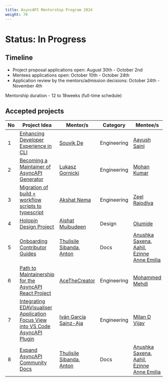 ```yaml
---
title: AsyncAPI Mentorship Program 2024
weight: 70
---
```


# Status: In Progress

## Timeline

- Project proposal applications open: August 30th - October 2nd
- Mentees applications open: October 10th - October 24th
- Application review by the mentors/admission decisions: October 24th - November 4th

Mentorship duration - 12 to 18weeks \(full-time schedule\)

## Accepted projects
| No | Project Idea | Mentor/s | Category | Mentee/s |
| --- | --- | --- | --- | --- |
| 1 | [Enhancing Developer Experience in CLI](https://github.com/orgs/asyncapi/discussions/1361#discussioncomment-10498762) | [Souvik De](https://github.com/souvikns) | Engineering | [Aayush Saini](https://github.com/AayushSaini101) |
| 2 | [Becoming a Maintainer of AsyncAPI Generator](https://github.com/orgs/asyncapi/discussions/1361#discussioncomment-10520123) | [Lukasz Gornicki](https://github.com/derberg) | Engineering | [Mohan Kumar](https://github.com/ItshMoh) |
| 3 |[Migration of build + workflow scripts to typescript](https://github.com/orgs/asyncapi/discussions/1361#discussioncomment-10524236) | [Akshat Nema](https://github.com/AKSHATNEMA) | Engineering | [Zeel Rajodiya](https://github.com/JeelRajodiya)  |
| 4 |[Holopin Design Project](https://github.com/orgs/asyncapi/discussions/1361#discussioncomment-10529752) | [Aishat Muibudeen](https://github.com/Mayaleeeee) | Design | [Olumide](https://github.com/Oloso-surur) |
| 5 |[Onboarding Contributor Guides](https://github.com/orgs/asyncapi/discussions/1361#discussioncomment-10610947) | [Thulisile Sibanda](https://github.com/thulieblack), [Anton](https://github.com/bandantonio)  | Docs | [Anushka Saxena](https://github.com/SaxenaAnushka102), [Aahil](https://github.com/Aahil13), [Ezinne Anne Emilia](https://github.com/ezinneanne) |
| 6 |[Path to Maintainership for the AsyncAPI React Project](https://github.com/orgs/asyncapi/discussions/1361#discussioncomment-10811342) | [AceTheCreator](https://github.com/acethecreator)  | Engineering | [Mohammed Mehdi](https://github.com/catosaurusrex2003) |
| 7 |[Integrating EDAVisualiser Application Focus View into VS Code AsyncAPI Plugin](https://github.com/orgs/asyncapi/discussions/1361#discussioncomment-10540858) | [Iván García Sainz-Aja](https://github.com/ibishal)  | Engineering | [Milan D Vijay](https://github.com/ibishal)|
| 8 |[Expand AsyncAPI Community Docs](https://github.com/orgs/asyncapi/discussions/1361#discussioncomment-10818908) | [Thulisile Sibanda](https://github.com/thulieblack), [Anton](https://github.com/bandantonio)  | Docs | [Anushka Saxena](https://github.com/SaxenaAnushka102), [Aahil](https://github.com/Aahil13), [Ezinne Anne Emilia](https://github.com/ezinneanne) |

 
